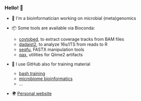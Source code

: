 ### Hello! 👋
 - :dna:  I'm a bioinformatician working on microbial (meta)genomics
 - :package:  Some tools are available via Bioconda:
   -  [covtobed](https://github.com/telatin/covtobed), to extract coverage tracks from BAM files
   -  [dadaist2](https://quadram-institute-bioscience.github.io/dadaist2), to analyze 16s/ITS from reads to R
   -  [seqfu](https://telatin.github.io/seqfu2), FASTX manipulation tools
   -  [qax](https://telatin.github.io/qax), utilities for Qiime2 artifacts
  
 - :book:  I use GitHub also for training material
   - [bash training](https://github.com/telatin/learn_bash/wiki)
   - [microbiome bioinformatics](https://telatin.github.io/microbiome-bioinformatics/)
   - ...
 - :earth_africa:   [Personal website](https://telatin.github.io)
 
<!--
**telatin/telatin** is a ✨ _special_ ✨ repository because its `README.md` (this file) appears on your GitHub profile.

Here are some ideas to get you started:

- 🔭 I’m currently working on ...
- 🌱 I’m currently learning ...
- 👯 I’m looking to collaborate on ...
- 🤔 I’m looking for help with ...
- 💬 Ask me about ...
- 📫 How to reach me: ...
- 😄 Pronouns: ...
- ⚡ Fun fact: ...
-->
